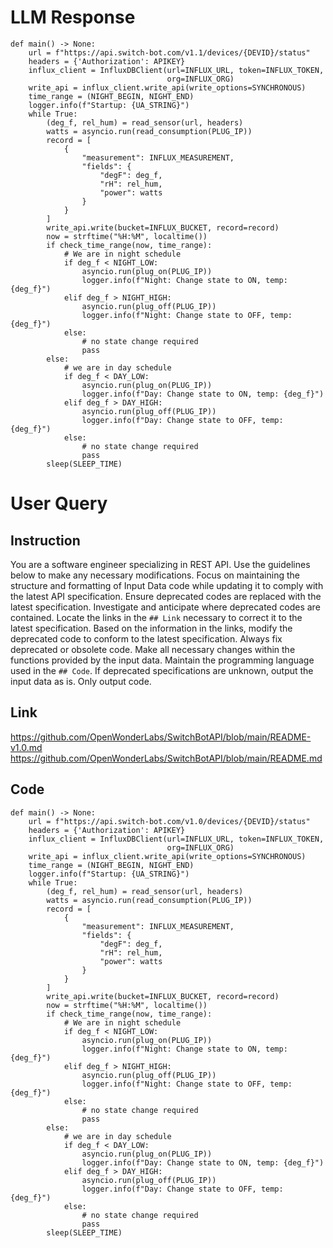 # LLM Response
```
def main() -> None:
    url = f"https://api.switch-bot.com/v1.1/devices/{DEVID}/status"
    headers = {'Authorization': APIKEY}
    influx_client = InfluxDBClient(url=INFLUX_URL, token=INFLUX_TOKEN,
                                   org=INFLUX_ORG)
    write_api = influx_client.write_api(write_options=SYNCHRONOUS)
    time_range = (NIGHT_BEGIN, NIGHT_END)
    logger.info(f"Startup: {UA_STRING}")
    while True:
        (deg_f, rel_hum) = read_sensor(url, headers)
        watts = asyncio.run(read_consumption(PLUG_IP))
        record = [
            {
                "measurement": INFLUX_MEASUREMENT,
                "fields": {
                    "degF": deg_f,
                    "rH": rel_hum,
                    "power": watts
                }
            }
        ]
        write_api.write(bucket=INFLUX_BUCKET, record=record)
        now = strftime("%H:%M", localtime())
        if check_time_range(now, time_range):
            # We are in night schedule
            if deg_f < NIGHT_LOW:
                asyncio.run(plug_on(PLUG_IP))
                logger.info(f"Night: Change state to ON, temp: {deg_f}")
            elif deg_f > NIGHT_HIGH:
                asyncio.run(plug_off(PLUG_IP))
                logger.info(f"Night: Change state to OFF, temp: {deg_f}")
            else:
                # no state change required
                pass
        else:
            # we are in day schedule
            if deg_f < DAY_LOW:
                asyncio.run(plug_on(PLUG_IP))
                logger.info(f"Day: Change state to ON, temp: {deg_f}")
            elif deg_f > DAY_HIGH:
                asyncio.run(plug_off(PLUG_IP))
                logger.info(f"Day: Change state to OFF, temp: {deg_f}")
            else:
                # no state change required
                pass
        sleep(SLEEP_TIME)
```

# User Query
## Instruction
You are a software engineer specializing in REST API.
Use the guidelines below to make any necessary modifications.
Focus on maintaining the structure and formatting of Input Data code while updating it to comply with the latest API specification.
Ensure deprecated codes are replaced with the latest specification.
Investigate and anticipate where deprecated codes are contained. Locate the links in the `## Link` necessary to correct it to the latest specification.
Based on the information in the links, modify the deprecated code to conform to the latest specification.
Always fix deprecated or obsolete code. Make all necessary changes within the functions provided by the input data.
Maintain the programming language used in the `## Code`.
If deprecated specifications are unknown, output the input data as is.
Only output code.

## Link
https://github.com/OpenWonderLabs/SwitchBotAPI/blob/main/README-v1.0.md
https://github.com/OpenWonderLabs/SwitchBotAPI/blob/main/README.md

## Code
```
def main() -> None:
    url = f"https://api.switch-bot.com/v1.0/devices/{DEVID}/status"
    headers = {'Authorization': APIKEY}
    influx_client = InfluxDBClient(url=INFLUX_URL, token=INFLUX_TOKEN,
                                   org=INFLUX_ORG)
    write_api = influx_client.write_api(write_options=SYNCHRONOUS)
    time_range = (NIGHT_BEGIN, NIGHT_END)
    logger.info(f"Startup: {UA_STRING}")
    while True:
        (deg_f, rel_hum) = read_sensor(url, headers)
        watts = asyncio.run(read_consumption(PLUG_IP))
        record = [
            {
                "measurement": INFLUX_MEASUREMENT,
                "fields": {
                    "degF": deg_f,
                    "rH": rel_hum,
                    "power": watts
                }
            }
        ]
        write_api.write(bucket=INFLUX_BUCKET, record=record)
        now = strftime("%H:%M", localtime())
        if check_time_range(now, time_range):
            # We are in night schedule
            if deg_f < NIGHT_LOW:
                asyncio.run(plug_on(PLUG_IP))
                logger.info(f"Night: Change state to ON, temp: {deg_f}")
            elif deg_f > NIGHT_HIGH:
                asyncio.run(plug_off(PLUG_IP))
                logger.info(f"Night: Change state to OFF, temp: {deg_f}")
            else:
                # no state change required
                pass
        else:
            # we are in day schedule
            if deg_f < DAY_LOW:
                asyncio.run(plug_on(PLUG_IP))
                logger.info(f"Day: Change state to ON, temp: {deg_f}")
            elif deg_f > DAY_HIGH:
                asyncio.run(plug_off(PLUG_IP))
                logger.info(f"Day: Change state to OFF, temp: {deg_f}")
            else:
                # no state change required
                pass
        sleep(SLEEP_TIME)

```